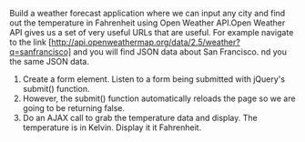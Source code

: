 Build a weather forecast application where we can input any city and find out the temperature in Fahrenheit using
Open Weather API.Open Weather API gives us a set of very useful URLs that are useful. For example navigate to the link
[http://api.openweathermap.org/data/2.5/weather?q=sanfrancisco] and you will find JSON data about San Francisco. nd you the same JSON data.

1. Create a form element. Listen to a form being submitted with jQuery's submit() function.
2. However, the submit() function automatically
reloads the page so we are going to be returning false.
3. Do an AJAX call to grab the temperature data and display. The temperature is in Kelvin.
Display it it Fahrenheit.
